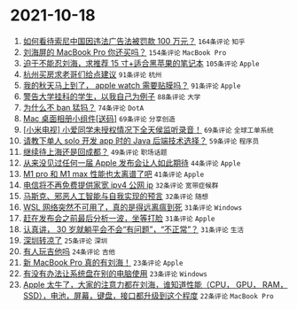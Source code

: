 # 2021-10-18

1. [如何看待索尼中国因违法广告法被罚款 100 万元？](https://www.v2ex.com/t/808568) `164条评论` `知乎`
1. [刘海屏的 MacBook Pro 你还买吗？](https://www.v2ex.com/t/808438) `154条评论` `MacBook Pro`
1. [迫于不能忍刘海，求推荐 15 寸+适合黑苹果的笔记本](https://www.v2ex.com/t/808439) `105条评论` `Apple`
1. [杭州买房求老哥们给点建议](https://www.v2ex.com/t/808481) `91条评论` `杭州`
1. [我的秋天马上到了， apple watch 需要贴膜吗？](https://www.v2ex.com/t/808435) `91条评论` `Apple`
1. [警告大学挂科的学生，以我自己为例子](https://www.v2ex.com/t/808601) `88条评论` `大学`
1. [为什么不 ban 猛犸？](https://www.v2ex.com/t/808441) `74条评论` `DotA`
1. [Mac 桌面相册小组件[送码]](https://www.v2ex.com/t/808492) `69条评论` `分享创造`
1. [[小米电视] 小爱同学未授权情况下全天侯监听录音！](https://www.v2ex.com/t/808548) `69条评论` `全球工单系统`
1. [请教下单人 solo 开发 app 时的 Java 后端技术选择？](https://www.v2ex.com/t/808490) `59条评论` `程序员`
1. [继续待上海还是回成都？](https://www.v2ex.com/t/808494) `49条评论` `职场话题`
1. [从来没见过任何一届 Apple 发布会让人如此期待](https://www.v2ex.com/t/808652) `44条评论` `Apple`
1. [M1 pro 和 M1 max 性能也太离谱了吧](https://www.v2ex.com/t/808665) `41条评论` `Apple`
1. [电信将不再免费提供家宽 ipv4 公网 ip](https://www.v2ex.com/t/808536) `32条评论` `宽带症候群`
1. [马斯克、邪恶人工智能与自我实现的预言](https://www.v2ex.com/t/808507) `32条评论` `随想`
1. [WSL 网络突然不可用了，真的是得远离瘟到死](https://www.v2ex.com/t/808578) `31条评论` `Windows`
1. [赶在发布会之前最后分析一波，坐等打脸](https://www.v2ex.com/t/808537) `31条评论` `Apple`
1. [认真讲， 30 岁就躺平会不会“有问题”，“不正常”？](https://www.v2ex.com/t/808531) `31条评论` `生活`
1. [深圳转凉了](https://www.v2ex.com/t/808440) `25条评论` `深圳`
1. [有人玩吉他吗](https://www.v2ex.com/t/808581) `24条评论` `吉他`
1. [新 MacBook Pro 真的有刘海！](https://www.v2ex.com/t/808667) `23条评论` `Apple`
1. [有没有办法让系统盘在别的电脑使用](https://www.v2ex.com/t/808612) `23条评论` `Windows`
1. [Apple 太牛了，大家的注意力都在刘海，谁知道性能（CPU， GPU， RAM， SSD），电池，屏幕，键盘，接口都升级到这个程度](https://www.v2ex.com/t/808675) `22条评论` `MacBook Pro`
